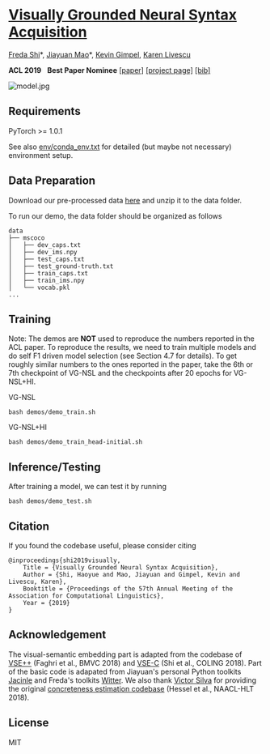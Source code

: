 # [Visually Grounded Neural Syntax Acquisition](https://ttic.uchicago.edu/~freda/paper/shi2019visually.pdf)

[Freda Shi](https://ttic.uchicago.edu/~freda)\*, [Jiayuan Mao](http://jiayuanm.com)\*, 
[Kevin Gimpel](https://ttic.uchicago.edu/~kgimpel), [Karen Livescu](https://ttic.uchicago.edu/~klivescu)

**ACL 2019** &nbsp; **Best Paper Nominee**
[[paper]](https://ttic.uchicago.edu/~freda/paper/shi2019visually.pdf) 
[[project page]](https://ttic.uchicago.edu/~freda/project/vgnsl/)
[[bib]](https://ttic.uchicago.edu/~freda/file/bib/shi2019visually.bib)

![model.jpg](https://ttic.uchicago.edu/~freda/project/vgnsl/model.jpg)

## Requirements
PyTorch >= 1.0.1 

See also [env/conda_env.txt](./env/conda_env.txt) for detailed (but maybe not necessary) environment setup. 

## Data Preparation

Download our pre-processed data [here](https://drive.google.com/open?id=1Fpxvcs03Vycg_WaV6Z2UvDvS-2B_LgCu) and unzip it to the data folder. 

To run our demo, the data folder should be organized as follows

```
data
├── mscoco
│   ├── dev_caps.txt
│   ├── dev_ims.npy
│   ├── test_caps.txt
│   ├── test_ground-truth.txt
│   ├── train_caps.txt
│   ├── train_ims.npy
│   └── vocab.pkl
...
```


## Training

Note: The demos are **NOT** used to reproduce the numbers reported in the ACL paper. 
To reproduce the results, we need to train multiple models and do self F1 driven model selection (see Section 4.7 for details).
To get roughly similar numbers to the ones reported in the paper, take the 6th or 7th checkpoint of VG-NSL and the checkpoints after 20 epochs for VG-NSL+HI. 

VG-NSL
```
bash demos/demo_train.sh
```

VG-NSL+HI
```
bash demos/demo_train_head-initial.sh
```

## Inference/Testing
After training a model, we can test it by running 
```
bash demos/demo_test.sh
```

## Citation 
If you found the codebase useful, please consider citing
```text
@inproceedings{shi2019visually,
    Title = {Visually Grounded Neural Syntax Acquisition},
    Author = {Shi, Haoyue and Mao, Jiayuan and Gimpel, Kevin and Livescu, Karen},
    Booktitle = {Proceedings of the 57th Annual Meeting of the Association for Computational Linguistics},
    Year = {2019}
}
```

## Acknowledgement
The visual-semantic embedding part is adapted from the codebase of [VSE++](https://github.com/fartashf/vsepp) (Faghri et al., BMVC 2018) and [VSE-C](https://github.com/ExplorerFreda/VSE-C) (Shi et al., COLING 2018).
Part of the basic code is adapated from Jiayuan's personal Python toolkits [Jacinle](https://github.com/vacancy/Jacinle/) and Freda's toolkits [Witter](https://github.com/explorerfreda/witter/). 
We also thank [Victor Silva](http://www.victorssilva.com/) for providing the original [concreteness estimation codebase](https://github.com/victorssilva/concreteness) (Hessel et al., NAACL-HLT 2018). 

## License
MIT  
